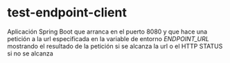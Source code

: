 # test-endpoint-client
Aplicación Spring Boot que arranca en el puerto 8080 y que hace una petición a la url especificada en la variable de entorno *ENDPOINT_URL* mostrando el resultado de la petición si se alcanza la url o el HTTP STATUS si no se alcanza
